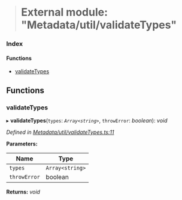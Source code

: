 > # External module: "Metadata/util/validateTypes"

### Index

#### Functions

* [validateTypes](_metadata_util_validatetypes_.md#validatetypes)

## Functions

###  validateTypes

▸ **validateTypes**(`types`: *`Array<string>`*, `throwError`: *boolean*): *void*

*Defined in [Metadata/util/validateTypes.ts:11](https://github.com/polkadot-js/api/blob/c47ed58/packages/types/src/Metadata/util/validateTypes.ts#L11)*

**Parameters:**

Name | Type |
------ | ------ |
`types` | `Array<string>` |
`throwError` | boolean |

**Returns:** *void*